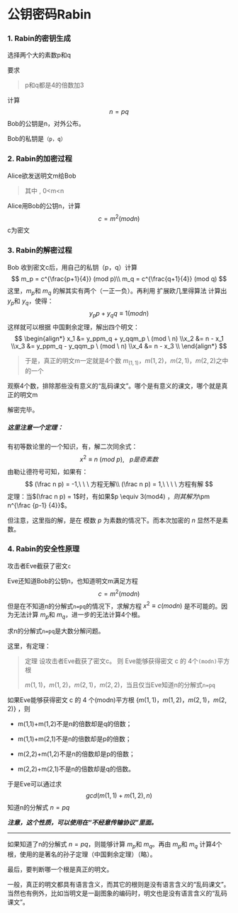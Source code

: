# 公钥密码Rabin

### 1. Rabin的密钥生成

选择两个大的素数p和q

要求

> p和q都是4的倍数加3

计算
$$
n=pq
$$
Bob的公钥是n，对外公布。

Bob的私钥是`（p，q）`

### 2. Rabin的加密过程

Alice欲发送明文m给Bob

> 其中 , 0<m<n 

Alice用Bob的公钥n，计算
$$
c=m^{2}(modn)
$$
c为密文

### 3. Rabin的解密过程 

Bob 收到密文c后，用自己的私钥（p，q）计算
$$
m_p = c^{\frac{p+1}{4}} (mod p)\\
m_q = c^{\frac{q+1}{4}} (mod q)
$$
这里，$m_p$和 $m_q$ 的解其实有两个（一正一负）。再利用 扩展欧几里得算法 计算出 $y_p$和  $y_q$，使得：
$$
y_pp + y_qq ≡ 1 (mod n)
$$
这样就可以根据 中国剩余定理，解出四个明文：
$$
\begin{align*}
x_1 &= y_ppm_q + y_qqm_p \  (mod \ n) \\x_2 
&= n - x_1 \\x_3 
&= y_ppm_q - y_qqm_p \  (mod \ n) \\x_4 
&= n - x_3 \\
\end{align*}
$$

> 于是，真正的明文m一定就是4个数 $m_(1,1)， m(1,2)， m(2,1)， m(2,2)$之中的一个
>

观察4个数，排除那些没有意义的“乱码课文”。哪个是有意义的课文，哪个就是真正的明文m

解密完毕。

##### 这里注意一个定理：

有初等数论里的一个知识，有，解二次同余式：
$$
x^2 ≡ n \ (mod \ p)  ,\   \  \ p是奇素数
$$
由勒让德符号可知，如果有：
$$
(\frac n p) = -1,\  \ \ 方程无解\\
(\frac n p) = 1,\ \ \ \ 方程有解
$$
定理：当$(\frac n p) = 1$时，有如果$p \equiv 3(mod4) $，则其解为$\pm n^{\frac {p-1} {4}}$。

但注意，这里指的解，是在 模数 $p$ 为素数的情况下。而本次加密的 $n$ 显然不是素数。

### 4. Rabin的安全性原理

攻击者Eve截获了密文`c `

Eve还知道Bob的公钥n，也知道明文m满足方程
$$
c=m^{2}(modn)
$$
但是在不知道n的分解式`n=pq`的情况下，求解方程 $x^2 \equiv c  (mod n)$ 是不可能的。因为无法计算 $m_p$和 $m_q$，进一步的无法计算4个根。

求n的分解式`n=pq`是大数分解问题。

这里，有定理：

>定理  设攻击者Eve截获了密文c。 则 Eve能够获得密文 c 的 4个`(modn)`平方根
>
>${m(1,1)，m(1,2)，m(2,1)，m(2,2)}$，当且仅当Eve知道n的分解式`n=pq`

如果Eve能够获得密文 c 的 4 个(modn)平方根 $\{{m(1,1)，m(1,2)，m(2,1)，m(2,2)}\}$ ，则

- m(1,1)+m(1,2)不是n的倍数却是q的倍数；

- m(1,1)+m(2,1)不是n的倍数却是p的倍数；

- m(2,2)+m(1,2)不是n的倍数却是p的倍数；

- m(2,2)+m(2,1)不是n的倍数却是q的倍数。


于是Eve可以通过求
$$
gcd(m(1,1)+m(1,2), n)
$$
知道n的分解式 $n=pq​$

***注意，这个性质，可以使用在“不经意传输协议”里面。***

---

如果知道了n的分解式 $n=pq$，则能够计算 $m_p$和 $m_q$。再由 $m_p$和 $m_q$ 计算4个根，使用的是著名的孙子定理（中国剩余定理）（略）。

最后，要判断哪一个根是真正的明文。

一般，真正的明文都具有语言含义，而其它的根则是没有语言含义的“乱码课文”。当然也有例外，比如当明文是一副图象的编码时，明文也是没有语言含义的“乱码课文”。